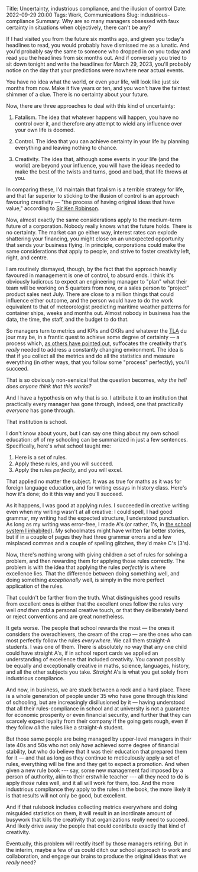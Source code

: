 Title: Uncertainty, industrious compliance, and the illusion of control
Date: 2022-09-29 20:00
Tags: Work, Communications
Slug: industrious-compliance
Summary: Why are so many managers obsessed with faux certainty in situations when objectively, there can't be any?

If I had visited you from the future six months ago, and given you
today's headlines to read, you would probably have dismissed me as a
lunatic. And you'd probably say the same to someone who dropped in on
you today and read you the headlines from six months out. And if
conversely you tried to sit down tonight and write the headlines for
March 29, 2023, you'll probably notice on the day that your predictions
were nowhere near actual events.

You have no idea what the world, or even your life, will look like
just six months from now. Make it five years or ten, and you won't have
the faintest shimmer of a clue. There is no certainty about your
future.

Now, there are three approaches to deal with this kind of uncertainty:

1. Fatalism. The idea that whatever happens will happen, you have no
   control over it, and therefore any attempt to wield any influence
   over your own life is doomed.

2. Control. The idea that you can achieve certainty in your life by
   planning everything and leaving nothing to chance.

3. Creativity. The idea that, although some events in your life (and
   the world) are beyond your influence, you will have the ideas
   needed to make the best of the twists and turns, good and bad, that
   life throws at you.

In comparing these, I'd maintain that fatalism is a terrible strategy
for life, and that far superior to sticking to the illusion of control
is an approach favouring creativity — "the process of having original
ideas that have value," according to [Sir Ken
Robinson](https://en.wikipedia.org/wiki/Ken_Robinson_(educationalist)).

Now, almost exactly the same considerations apply to the medium-term
future of a corporation. Nobody really knows what the future
holds. There is no certainty. The market can go either way, interest
rates can explode shattering your financing, you might close on an
unexpected opportunity that sends your business flying. In principle,
corporations could make the same considerations that apply to people,
and strive to foster creativity left, right, and centre.

I am routinely dismayed, though, by the fact that the approach heavily
favoured in management is one of control, to absurd ends. I think it's
obviously ludicrous to expect an engineering manager to "plan" what
their team will be working on 5 quarters from now, or a sales person
to "project" product sales next July. There are close to a million
things that could influence either outcome, and the person would have
to do the work equivalent to that of meteorologist predicting maritime
weather patterns for container ships, weeks and months out. Almost
nobody in business has the data, the time, the staff, and the budget
to do that.

So managers turn to metrics and KPIs and OKRs and whatever the
[TLA](https://en.wikipedia.org/wiki/Three-letter_acronym) du jour may
be, in a frantic quest to achieve some degree of certainty — a process
which, [as others have pointed
out](https://www.morebeyond.co.za/how-organisational-ocd-is-stamping-out-innovation/),
suffocates the creativity that's *really* needed to address a
constantly changing environment. The idea is that if you collect all
the metrics and do all the statistics and measure everything (in other
ways, that you follow some "process" perfectly), you'll succeed.

That is so obviously non-sensical that the question becomes, *why the
hell does anyone think that this works?*

And I have a hypothesis on why that is so. I attribute it to an
institution that practically every manager has gone through, indeed,
one that practically *everyone* has gone through.

That institution is school.


I don't know about yours, but I can say one thing about my own school
education: *all* of my schooling can be summarized in just a few
sentences. Specifically, here's what school taught me:

1. Here is a set of rules.
2. Apply these rules, and you will succeed.
3. Apply the rules *perfectly,* and you will excel.

That applied no matter the subject. It was as true for maths as it was
for foreign language education, and for writing essays in history
class. Here's how it's done; do it this way and you'll succeed.

As it happens, I was good at applying rules. I succeeded in creative
writing even when my writing wasn't at all creative: I could spell, I
had good grammar, my writing had the expected structure, I understood
punctuation. As long as my writing was error-free, I made A's (or
rather, 1's, in [the school system I
inhabited](https://en.wikipedia.org/wiki/Grading_systems_by_country#Austria)). My
schoolmates might have written far better stories, but if in a couple
of pages they had three grammar errors and a few misplaced commas and
a couple of spelling glitches, they'd make C's (3's).

Now, there's nothing wrong with giving children a set of rules for
solving a problem, and then rewarding them for applying those rules
correctly.  The problem is with the idea that applying the rules
*perfectly* is where excellence lies. That the difference between
doing something well, and doing something *exceptionally* well, is
simply in the more perfect application of the rules.

That couldn't be farther from the truth. What distinguishes good
results from excellent ones is either that the excellent ones follow
the rules very well *and then add* a personal creative touch, or that
they deliberately bend or reject conventions and are great
nonetheless.

It gets worse. The people that school rewards the most — the ones it
considers the overachievers, the cream of the crop — are the ones who
can most perfectly follow the rules *everywhere.* We call them
straight-A students. I was one of them. There is absolutely no way
that any one child could have straight A's, if in school report cards
we applied an understanding of excellence that included
creativity. You cannot possibly be equally and exceptionally creative
in maths, science, languages, history, and all the other subjects you
take. *Straight* A's is what you get solely from industrious
compliance.

And now, in business, we are stuck between a rock and a hard
place. There is a whole generation of people under 35 who have gone
through this kind of schooling, but are increasingly disillusioned by
it — having understood that all their rules-compliance in school and
at university is not a guarantee for economic prosperity or even
financial security, and further that they can scarcely expect loyalty
from their company if the going gets rough, even if they follow *all*
the rules like a straight-A student.

But those same people are being managed by upper-level managers in
their late 40s and 50s who not only *have* achieved some degree of
financial stability, but who do believe that it was their education
that prepared them for it — and that as long as they continue to
meticulously apply a set of rules, everything will be fine and they
get to expect a promotion. And when given a new rule book --- say,
some new management fad imposed by a person of authority, akin to
their erstwhile teacher --- all they need to do is apply *those* rules
well, and it all will work for them, too. And the more industrious
compliance they apply to the rules in the book, the more likely it is
that results will not only be good, but excellent.

And if that rulebook includes collecting metrics everywhere and doing
misguided statistics on them, it will result in an inordinate amount
of busywork that kills the creativity that organizations *really*
need to succeed. And likely drive away the people that could
contribute exactly that kind of creativity.

Eventually, this problem will rectify itself by those managers
retiring. But in the interim, maybe a few of us could ditch our school
approach to work and collaboration, and engage our brains to produce
the original ideas that we *really* need?

